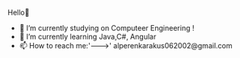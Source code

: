 Hello👋
<ul>
  <li>🔭 I’m currently studying on Computeer Engineering !</li>
  <li>🌱 I’m currently learning Java,C#, Angular</li>
  <li>📫 How to reach me:'--->' alperenkarakus062002@gmail.com</li>
</ul>



<!---
m-alperen-karakus/m-alperen-karakus is a ✨ special ✨ repository because its `README.md` (this file) appears on your GitHub profile.
You can click the Preview link to take a look at your changes.
--->
